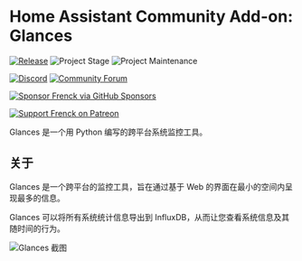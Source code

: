 # Home Assistant Community Add-on: Glances

[![Release][release-shield]][release] ![Project Stage][project-stage-shield] ![Project Maintenance][maintenance-shield]

[![Discord][discord-shield]][discord] [![Community Forum][forum-shield]][forum]

[![Sponsor Frenck via GitHub Sponsors][github-sponsors-shield]][github-sponsors]

[![Support Frenck on Patreon][patreon-shield]][patreon]

Glances 是一个用 Python 编写的跨平台系统监控工具。

## 关于

Glances 是一个跨平台的监控工具，旨在通过基于 Web 的界面在最小的空间内呈现最多的信息。

Glances 可以将所有系统统计信息导出到 InfluxDB，从而让您查看系统信息及其随时间的行为。

![Glances 截图][screenshot]

[discord-shield]: https://img.shields.io/discord/478094546522079232.svg
[discord]: https://discord.me/hassioaddons
[forum-shield]: https://img.shields.io/badge/community-forum-brightgreen.svg
[forum]: https://community.home-assistant.io/t/home-assistant-community-add-on-glances/97102?u=frenck
[github-sponsors-shield]: https://frenck.dev/wp-content/uploads/2019/12/github_sponsor.png
[github-sponsors]: https://github.com/sponsors/frenck
[maintenance-shield]: https://img.shields.io/maintenance/yes/2024.svg
[patreon-shield]: https://frenck.dev/wp-content/uploads/2019/12/patreon.png
[patreon]: https://www.patreon.com/frenck
[project-stage-shield]: https://img.shields.io/badge/project%20stage-experimental-yellow.svg
[release-shield]: https://img.shields.io/badge/version-v0.21.1-blue.svg
[release]: https://github.com/hassio-addons/addon-glances/tree/v0.21.1
[screenshot]: https://github.com/hassio-addons/addon-glances/raw/main/images/screenshot.png